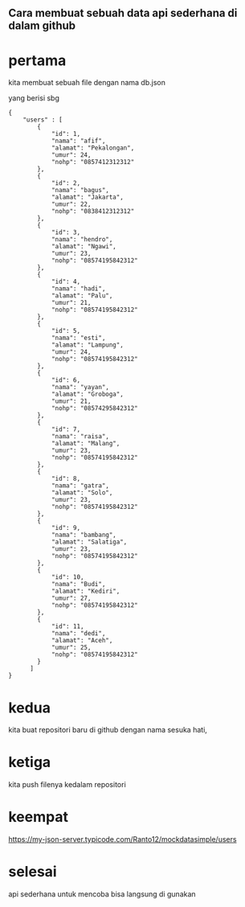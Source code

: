 ## Cara membuat sebuah data api sederhana di dalam github

# pertama 
 kita membuat sebuah file dengan nama db.json

 yang berisi sbg

```
{
    "users" : [
        {
            "id": 1,
            "nama": "afif",
            "alamat": "Pekalongan",
            "umur": 24,
            "nohp": "0857412312312"
        },
        {
            "id": 2,
            "nama": "bagus",
            "alamat": "Jakarta",
            "umur": 22,
            "nohp": "0838412312312"
        },
        {
            "id": 3,
            "nama": "hendro",
            "alamat": "Ngawi",
            "umur": 23,
            "nohp": "08574195842312"
        },
        {
            "id": 4,
            "nama": "hadi",
            "alamat": "Palu",
            "umur": 21,
            "nohp": "08574195842312"
        },
        {
            "id": 5,
            "nama": "esti",
            "alamat": "Lampung",
            "umur": 24,
            "nohp": "08574195842312"
        },
        {
            "id": 6,
            "nama": "yayan",
            "alamat": "Groboga",
            "umur": 21,
            "nohp": "08574295842312"
        },
        {
            "id": 7,
            "nama": "raisa",
            "alamat": "Malang",
            "umur": 23,
            "nohp": "08574195842312"
        },
        {
            "id": 8,
            "nama": "gatra",
            "alamat": "Solo",
            "umur": 23,
            "nohp": "08574195842312"
        },
        {
            "id": 9,
            "nama": "bambang",
            "alamat": "Salatiga",
            "umur": 23,
            "nohp": "08574195842312"
        },
        {
            "id": 10,
            "nama": "Budi",
            "alamat": "Kediri",
            "umur": 27,
            "nohp": "08574195842312"
        },
        {
            "id": 11,
            "nama": "dedi",
            "alamat": "Aceh",
            "umur": 25,
            "nohp": "08574195842312"
        }
      ]
}
```

# kedua 
kita buat repositori baru di github dengan nama sesuka hati,

# ketiga
kita push filenya kedalam repositori 

# keempat

https://my-json-server.typicode.com/Ranto12/mockdatasimple/users

# selesai
api sederhana untuk mencoba bisa langsung di gunakan